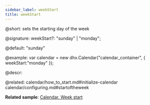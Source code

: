 ```yaml
---
sidebar_label: weekStart
title: weekStart
---          
```


@short: sets the starting day of the week

@signature: weekStart?: "sunday" | "monday";

@default: "sunday"

@example:
var calendar = new dhx.Calendar("calendar_container", {
    weekStart:"monday"
});



@descr: 


@related:
calendar/how_to_start.md#initialize-calendar
calendar/configuring.md#startoftheweek


**Related sample**: [Calendar. Week start](https://snippet.dhtmlx.com/kaxmurh9)